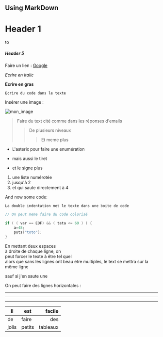

Using MarkDown
---------------

# Header 1
to
##### Header 5

Faire un lien : 
[Google](http://www.google.com)

_Ecrire en italic_

**Ecrire en gras**

`Ecrire du code dans le texte`

Insérer une image :

![mon_image](http://blog.noccylabs.info/wp-content/uploads/2011/08/launchpad-board1.jpg "MSP430")     

> Faire du text cité comme dans les réponses d'emails
>> De plusieurs niveaux
>>> Et meme plus

* L'asterix pour faire une enumération
- mais aussi le tiret
+ et le signe plus

1. une liste numérotée
2. jusqu'à 2
4. et qui saute directement à 4

And now some code:
  
    La double indentation met le texte dans une boite de code

~~~C
// On peut meme faire du code colorisé

if ( ( var == EOF) && ( tata <= 69 ) ) {
    a=48;
    puts("toto");
}
~~~

En mettant deux espaces  
à droite de chaque ligne, on  
peut forcer le texte à être tel quel  
alors que sans 
les lignes ont beau etre multiples,
le text se mettra sur la même ligne

sauf si j'en saute une

On peut faire des lignes horizontales :
* * * *
****
--------------------------

| Il | est | facile  |
| ------ | ------ | -----: |
|  de  |  faire  |   des  |
|  jolis  |  petits  |   tableaux  |